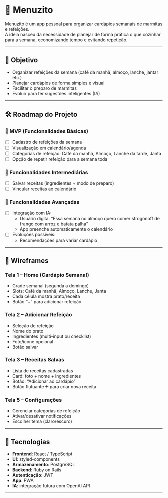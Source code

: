 # 🍱 Menuzito

Menuzito é um app pessoal para organizar cardápios semanais de marmitas e refeições.  
A ideia nasceu da necessidade de planejar de forma prática o que cozinhar para a semana, economizando tempo e evitando repetição.

---

## 🎯 Objetivo

- Organizar refeições da semana (café da manhã, almoço, lanche, jantar etc.)
- Planejar cardápios de forma simples e visual
- Facilitar o preparo de marmitas
- Evoluir para ter sugestões inteligentes (IA)

---

## 🛠️ Roadmap do Projeto

### 🔹 MVP (Funcionalidades Básicas)
- [ ] Cadastro de refeições da semana
- [ ] Visualização em calendário/agenda
- [ ] Categorias de refeição: Café da manhã, Almoço, Lanche da tarde, Janta
- [ ] Opção de repetir refeição para a semana toda

### 🔸 Funcionalidades Intermediárias
- [ ] Salvar receitas (ingredientes + modo de preparo)
- [ ] Vincular receitas ao calendário

### 🔹 Funcionalidades Avançadas
- [ ] Integração com IA:
  - Usuário digita: “Essa semana no almoço quero comer strogonoff de frango com arroz e batata palha”
  - App preenche automaticamente o calendário
- [ ] Evoluções possíveis:
  - Recomendações para variar cardápio

---

## 📱 Wireframes

### Tela 1 – Home (Cardápio Semanal)
- Grade semanal (segunda a domingo)
- Slots: Café da manhã, Almoço, Lanche, Janta
- Cada célula mostra prato/receita
- Botão “+” para adicionar refeição

### Tela 2 – Adicionar Refeição
- Seleção de refeição
- Nome do prato
- Ingredientes (multi-input ou checklist)
- Foto/ícone opcional
- Botão salvar

### Tela 3 – Receitas Salvas
- Lista de receitas cadastradas
- Card: foto + nome + ingredientes
- Botão: “Adicionar ao cardápio”
- Botão flutuante ➕ para criar nova receita

### Tela 5 – Configurações
- Gerenciar categorias de refeição
- Ativar/desativar notificações
- Escolher tema (claro/escuro)

---

## 🚀 Tecnologias

- **Frontend**: React / TypeScript
- **UI**: styled-components
- **Armazenamento**: PostgreSQL
- **Backend**: Ruby on Rails
- **Autenticação**: JWT
- **App**: PWA
- **IA**: integração futura com OpenAI API

---
